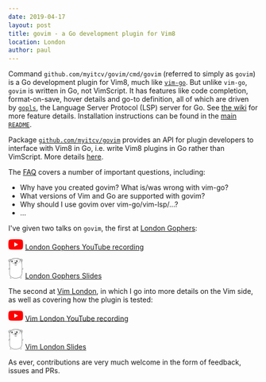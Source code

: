```yaml
---
date: 2019-04-17
layout: post
title: govim - a Go development plugin for Vim8
location: London
author: paul
---
```


Command `github.com/myitcv/govim/cmd/govim` (referred to simply as `govim`) is a Go development plugin for Vim8, much
like [`vim-go`](https://github.com/fatih/vim-go). But unlike `vim-go`, `govim` is written in Go, not VimScript. It has
features like code completion, format-on-save, hover details and go-to definition, all of which are driven by
[`gopls`](https://godoc.org/golang.org/x/tools/cmd/gopls), the Language Server Protocol (LSP) server for Go. See [the
wiki](https://github.com/myitcv/govim/wiki/govim-plugin-API) for more feature details. Installation instructions can be
found in the [main `README`](https://github.com/myitcv/govim/blob/master/README.md).

Package [`github.com/myitcv/govim`](https://godoc.org/github.com/myitcv/govim) provides an API for plugin developers to
interface with Vim8 in Go, i.e. write Vim8 plugins in Go rather than VimScript. More details
[here](https://github.com/myitcv/govim/blob/master/PLUGIN_AUTHORS.md).

The [FAQ](https://github.com/myitcv/govim/wiki/FAQ) covers a number of important questions, including:

* Why have you created govim? What is/was wrong with vim-go?
* What versions of Vim and Go are supported with govim?
* Why should I use govim over vim-go/vim-lsp/...?
* ...

I've given two talks on `govim`, the first at [London Gophers](https://gophers.london):

<p>
<a href="https://www.youtube.com/watch?v=bNFl7HcyDao"><img src="/images/youtube.png" style="width: 30px"></a>&nbsp;<a href="https://www.youtube.com/watch?v=bNFl7HcyDao">London Gophers YouTube recording</a>
</p>
<p>
<a href="https://talks.godoc.org/github.com/myitcv/talks/2019-04-17-govim/main.slide#1"><img src="/images/gopher.png" style="width: 30px"></a>&nbsp;<a href="https://talks.godoc.org/github.com/myitcv/talks/2019-04-17-govim/main.slide#1">London Gophers Slides</a>
</p>

The second at [Vim London](https://www.meetup.com/Vim-London/), in which I go into more details on the Vim side, as well
as covering how the plugin is tested:

<p>
<a href="https://www.youtube.com/watch?v=qj81tDDqzrQ"><img src="/images/youtube.png" style="width: 30px"></a>&nbsp;<a href="https://www.youtube.com/watch?v=qj81tDDqzrQ">Vim London YouTube recording</a>
</p>
<p>
<a href="https://talks.godoc.org/github.com/myitcv/talks/2019-04-25-govim-vim-london/main.slide#1"><img src="/images/gopher.png" style="width: 30px"></a>&nbsp;<a href="https://talks.godoc.org/github.com/myitcv/talks/2019-04-25-govim-vim-london/main.slide#1">Vim London Slides</a>
</p>

As ever, contributions are very much welcome in the form of feedback, issues and PRs.

